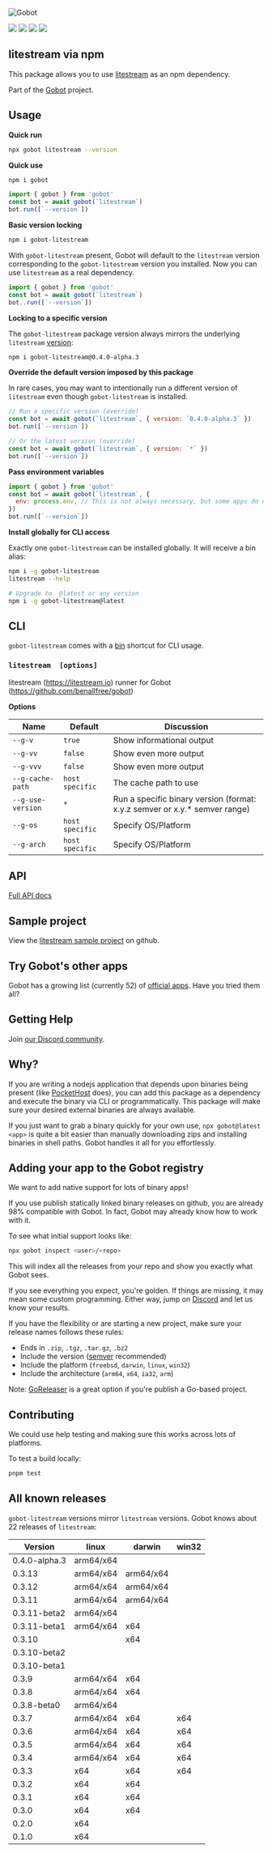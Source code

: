 ![Gobot](https://raw.githubusercontent.com/benallfree/gobot/v1.0.0-alpha.35/assets/gobot-banner-300x.png)

![](https://img.shields.io/npm/v/gobot-litestream) ![](https://img.shields.io/npm/dt/gobot-litestream) ![](https://img.shields.io/github/commit-activity/t/benallfree/gobot) ![](https://img.shields.io/github/stars/benallfree/gobot)

## litestream via npm

This package allows you to use [litestream](https://litestream.io) as an npm dependency.

Part of the [Gobot](https://www.npmjs.com/package/gobot) project.

## Usage

**Quick run**

```bash
npx gobot litestream --version
```

**Quick use**

```bash
npm i gobot
```

```js
import { gobot } from 'gobot'
const bot = await gobot(`litestream`)
bot.run([`--version`])
```

**Basic version locking**

```bash
npm i gobot-litestream
```

With `gobot-litestream` present, Gobot will default to the `litestream` version corresponding to the `gobot-litestream` version you installed. Now you can use `litestream` as a real dependency.

```js
import { gobot } from 'gobot'
const bot = await gobot(`litestream`)
bot..run([`--version`])
```

**Locking to a specific version**

The `gobot-litestream` package version always mirrors the underlying `litestream` [version](#all-known-releases):

```bash
npm i gobot-litestream@0.4.0-alpha.3
```

**Override the default version imposed by this package**

In rare cases, you may want to intentionally run a different version of `litestream` even though `gobot-litestream` is installed.

```js
// Run a specific version (override)
const bot = await gobot(`litestream`, { version: `0.4.0-alpha.3` })
bot.run([`--version`])

// Or the latest version (override)
const bot = await gobot(`litestream`, { version: `*` })
bot.run([`--version`])
```

**Pass environment variables**

```js
import { gobot } from 'gobot'
const bot = await gobot(`litestream`, {
  env: process.env, // This is not always necessary, but some apps do need it
})
bot.run([`--version`])
```

**Install globally for CLI access**

Exactly one `gobot-litestream` can be installed globally. It will receive a bin alias:

```bash
npm i -g gobot-litestream
litestream --help

# Upgrade to  @latest or any version
npm i -g gobot-litestream@latest
```

## CLI

`gobot-litestream` comes with a [bin](https://docs.npmjs.com/cli/v10/configuring-npm/package-json#bin) shortcut for CLI usage.

### `litestream  [options]`

litestream (https://litestream.io) runner for Gobot (https://github.com/benallfree/gobot)

**Options**

| Name              | Default         | Discussion                                                                  |
| ----------------- | --------------- | --------------------------------------------------------------------------- |
| `--g-v`           | `true`          | Show informational output                                                   |
| `--g-vv`          | `false`         | Show even more output                                                       |
| `--g-vvv`         | `false`         | Show even more output                                                       |
| `--g-cache-path`  | `host specific` | The cache path to use                                                       |
| `--g-use-version` | `*`             | Run a specific binary version (format: x.y.z semver or x.y.\* semver range) |
| `--g-os`          | `host specific` | Specify OS/Platform                                                         |
| `--g-arch`        | `host specific` | Specify OS/Platform                                                         |

## API

[Full API docs](https://github.com/benallfree/gobot/blob/v1.0.0-alpha.35/docs/readme.md)

## Sample project

View the [litestream sample project](https://github.com/benallfree/gobot/tree/v1.0.0-alpha.35/src/apps/litestream/sample-project) on github.

## Try Gobot's other apps

Gobot has a growing list (currently 52) of [official apps](https://www.npmjs.com/package/gobot#official-gobot-apps). Have you tried them all?

## Getting Help

Join [our Discord community](https://discord.gg/977kMmFnXc).

## Why?

If you are writing a nodejs application that depends upon binaries being present (like [PocketHost](https://github.com/pockethost/pockethost) does), you can add this package as a dependency and execute the binary via CLI or programmatically. This package will make sure your desired external binaries are always available.

If you just want to grab a binary quickly for your own use, `npx gobot@latest <app>` is quite a bit easier than manually downloading zips and installing binaries in shell paths. Gobot handles it all for you effortlessly.

## Adding your app to the Gobot registry

We want to add native support for lots of binary apps!

If you use publish statically linked binary releases on github, you are already 98% compatible with Gobot. In fact, Gobot may already know how to work with it.

To see what initial support looks like:

```bash
npx gobot inspect <user>/<repo>
```

This will index all the releases from your repo and show you exactly what Gobot sees.

If you see everything you expect, you're golden. If things are missing, it may mean some custom programming. Either way, jump on [Discord](https://discord.gg/977kMmFnXc) and let us know your results.

If you have the flexibility or are starting a new project, make sure your release names follows these rules:

- Ends in `.zip`, `.tgz`, `.tar.gz`, `.bz2`
- Include the version ([semver](https://semver.org) recommended)
- Include the platform (`freebsd`, `darwin`, `linux`, `win32`)
- Include the architecture (`arm64`, `x64`, `ia32`, `arm`)

Note: [GoReleaser](https://goreleaser.com/) is a great option if you're publish a Go-based project.

## Contributing

We could use help testing and making sure this works across lots of platforms.

To test a build locally:

```bash
pnpm test
```

## All known releases

`gobot-litestream` versions mirror `litestream` versions. Gobot knows about 22 releases of `litestream`:

| Version       | linux     | darwin    | win32 |
| ------------- | --------- | --------- | ----- |
| 0.4.0-alpha.3 | arm64/x64 |           |       |
| 0.3.13        | arm64/x64 | arm64/x64 |       |
| 0.3.12        | arm64/x64 | arm64/x64 |       |
| 0.3.11        | arm64/x64 | arm64/x64 |       |
| 0.3.11-beta2  | arm64/x64 |           |       |
| 0.3.11-beta1  | arm64/x64 | x64       |       |
| 0.3.10        |           | x64       |       |
| 0.3.10-beta2  |           |           |       |
| 0.3.10-beta1  |           |           |       |
| 0.3.9         | arm64/x64 | x64       |       |
| 0.3.8         | arm64/x64 | x64       |       |
| 0.3.8-beta0   | arm64/x64 |           |       |
| 0.3.7         | arm64/x64 | x64       | x64   |
| 0.3.6         | arm64/x64 | x64       | x64   |
| 0.3.5         | arm64/x64 | x64       | x64   |
| 0.3.4         | arm64/x64 | x64       | x64   |
| 0.3.3         | x64       | x64       | x64   |
| 0.3.2         | x64       | x64       |       |
| 0.3.1         | x64       | x64       |       |
| 0.3.0         | x64       | x64       |       |
| 0.2.0         | x64       |           |       |
| 0.1.0         | x64       |           |       |
